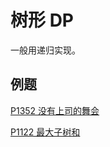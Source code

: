 # 树形 DP

一般用递归实现。

## 例题

[P1352 没有上司的舞会](./例题/树形%20DP/P1352%20没有上司的舞会.md)

[P1122 最大子树和](./例题/树形%20DP/P1122%20最大子树和.md)
